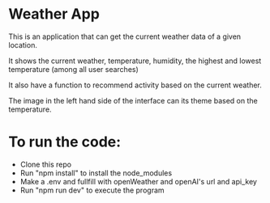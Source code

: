# Weather App
This is an application that can get the current weather data of a given location. 

It shows the current weather, temperature, humidity, the highest and lowest temperature  (among all user searches)

It also have a function to recommend activity based on the current weather.

The image in the left hand side of the interface can its theme based on the temperature.

# To run the code:
- Clone this repo
- Run "npm install" to install the node_modules
- Make a .env and fullfill with openWeather and openAI's url and api_key
- Run "npm run dev" to execute the program

